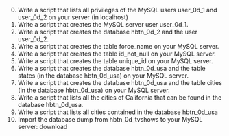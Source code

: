 0. Write a script that lists all privileges of the MySQL users user_0d_1 and user_0d_2 on your server (in localhost)
1. Write a script that creates the MySQL server user user_0d_1.
2. Write a script that creates the database hbtn_0d_2 and the user user_0d_2.
3. Write a script that creates the table force_name on your MySQL server.
4. Write a script that creates the table id_not_null on your MySQL server.
5. Write a script that creates the table unique_id on your MySQL server.
6. Write a script that creates the database hbtn_0d_usa and the table states (in the database hbtn_0d_usa) on your MySQL server.
7. Write a script that creates the database hbtn_0d_usa and the table cities (in the database hbtn_0d_usa) on your MySQL server.
8. Write a script that lists all the cities of California that can be found in the database hbtn_0d_usa.
9. Write a script that lists all cities contained in the database hbtn_0d_usa
10. Import the database dump from hbtn_0d_tvshows to your MySQL server: download
